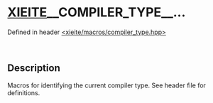 # [XIEITE](../../macros.md)\_\_COMPILER\_TYPE\_\_...
Defined in header [<xieite/macros/compiler_type.hpp>](../../include/xieite/macros/compiler_type.hpp)

&nbsp;

## Description
Macros for identifying the current compiler type. See header file for definitions.
